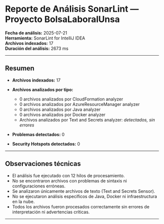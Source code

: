 # Reporte de Análisis SonarLint — Proyecto BolsaLaboralUnsa

**Fecha de análisis:** 2025-07-21  
**Herramienta:** SonarLint for IntelliJ IDEA  
**Archivos indexados:** 17  
**Duración del análisis:** 2673 ms

---

## Resumen

- **Archivos indexados:** 17
- **Archivos analizados por tipo:**
    - 0 archivos analizados por CloudFormation analyzer
    - 0 archivos analizados por AzureResourceManager analyzer
    - 0 archivos analizados por Java analyzer
    - 0 archivos analizados por Docker analyzer
    - Archivos analizados por Text and Secrets analyzer: *detectados, sin errores*

- **Problemas detectados:** 0
- **Security Hotspots detectados:** 0

---

## Observaciones técnicas

- El análisis fue ejecutado con 12 hilos de procesamiento.
- No se encontraron archivos con problemas de sintaxis ni configuraciones erróneas.
- Se analizaron únicamente archivos de texto (Text and Secrets Sensor).
- No se ejecutaron análisis específicos de Java, Docker ni infraestructura en la nube.
- Todos los archivos fueron procesados correctamente sin errores de interpretación ni advertencias críticas.

---
